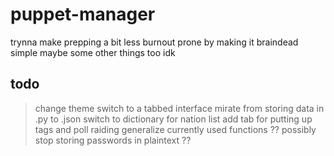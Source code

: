 # puppet-manager
trynna make prepping a bit less burnout prone by making it braindead simple
maybe some other things too idk
## todo
> change theme
> switch to a tabbed interface
> mirate from storing data in .py to .json
> switch to dictionary for nation list
> add tab for putting up tags and poll raiding
> generalize currently used functions
> ?? possibly stop storing passwords in plaintext ??
